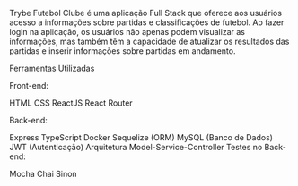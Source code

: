 Trybe Futebol Clube é uma aplicação Full Stack que oferece aos usuários acesso a informações sobre partidas e classificações de futebol. Ao fazer login na aplicação, os usuários não apenas podem visualizar as informações, mas também têm a capacidade de atualizar os resultados das partidas e inserir informações sobre partidas em andamento.

Ferramentas Utilizadas

Front-end:

HTML
CSS
ReactJS
React Router



Back-end:

Express
TypeScript
Docker
Sequelize (ORM)
MySQL (Banco de Dados)
JWT (Autenticação)
Arquitetura Model-Service-Controller
Testes no Back-end:

Mocha
Chai
Sinon
